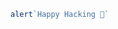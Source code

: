 ```javascript
alert`Happy Hacking 👻`
```

<!--
[![status](https://github-readme-stats.vercel.app/api?username=g0pher98&show_icons=true&title_color=db61a2&text_color=ddd&icon_color=4d99e8&bg_color=0d1117&border_color=fff&border_radius=10)](https://github.com/anuraghazra/github-readme-stats)
-->
